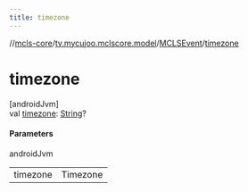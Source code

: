 ```yaml
---
title: timezone
---
```

//[mcls-core](../../../index.html)/[tv.mycujoo.mclscore.model](../index.html)/[MCLSEvent](index.html)/[timezone](timezone.html)



# timezone



[androidJvm]\
val [timezone](timezone.html): [String](https://kotlinlang.org/api/latest/jvm/stdlib/kotlin/-string/index.html)?



#### Parameters


androidJvm

| | |
|---|---|
| timezone | Timezone |




